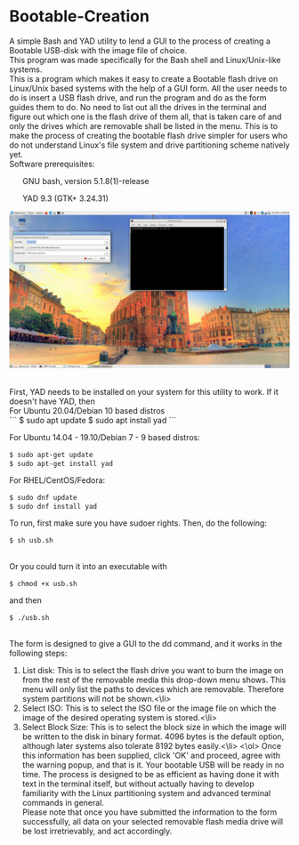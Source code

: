 # Bootable-Creation
A simple Bash and YAD utility to lend a GUI to the process of creating a Bootable USB-disk with the image file of choice.<br>
This program was made specifically for the Bash shell and Linux/Unix-like systems.<br> 
This is a program which makes it easy to create a Bootable flash drive on Linux/Unix based systems with the help of a GUI form. All the user needs to do is insert a USB flash drive, and run the program and do as the form guides them to do. No need to list out all the drives in the terminal and figure out which one is the flash drive of them all, that is taken care of and only the drives which are removable shall be listed in the menu. This is to make the process of creating the bootable flash drive simpler for users who do not understand Linux's file system and drive partitioning scheme natively yet. <br>
Software prerequisites:<br>
<ul>GNU bash, version 5.1.8(1)-release</ul>
<ul>YAD 9.3 (GTK+ 3.24.31)</ul>

![alt text](https://github.com/nahorov/Bootable-Creation/blob/main/screenshot.png?raw=true)

<br>
First, YAD needs to be installed on your system for this utility to work. If it doesn't have YAD, then<br>
For Ubuntu 20.04/Debian 10 based distros<br>
```
$ sudo apt update
$ sudo apt install yad
```

For Ubuntu 14.04 - 19.10/Debian 7 - 9 based distros:<br>
```
$ sudo apt-get update
$ sudo apt-get install yad
```

For RHEL/CentOS/Fedora:<br>
```
$ sudo dnf update
$ sudo dnf install yad
```

To run, first make sure you have sudoer rights. Then, do the following:<br>
```
$ sh usb.sh
```
<br>
Or you could turn it into an executable with<br>

```
$ chmod +x usb.sh
```
and then<br>

```
$ ./usb.sh
```
<br>
The form is designed to give a GUI to the dd command, and it works in the following steps:
<ol>
<li>List disk: This is to select the flash drive you want to burn the image on from the rest of the removable media this drop-down menu shows. This menu will only list the paths to devices which are removable. Therefore system partitions will not be shown.<\li>
<li>Select ISO: This is to select the ISO file or the image file on which the image of the desired operating system is stored.<\li>
<li>Select Block Size: This is to select the block size in which the image will be written to the disk in binary format. 4096 bytes is the default option, although later systems also tolerate 8192 bytes easily.<\li>
<\ol>
Once this information has been supplied, click 'OK' and proceed, agree with the warning popup, and that is it. Your bootable USB will be ready in no time. The process is designed to be as efficient as having done it with text in the terminal itself, but without actually having to develop familiarity with the Linux partitioning system and advanced terminal commands in general.<br>
Please note that once you have submitted the information to the form successfully, all data on your selected removable flash media drive will be lost irretrievably, and act accordingly. <br>



